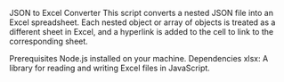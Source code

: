 JSON to Excel Converter
This script converts a nested JSON file into an Excel spreadsheet. Each nested object or array of objects is treated as a different sheet in Excel, and a hyperlink is added to the cell to link to the corresponding sheet.

Prerequisites
Node.js installed on your machine.
Dependencies
xlsx: A library for reading and writing Excel files in JavaScript.
